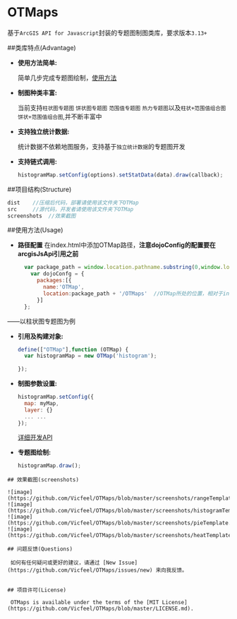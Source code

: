 OTMaps
====
基于`ArcGIS API for Javascript`封装的专题图制图类库，要求版本`3.13+`

##类库特点(Advantage)

* **使用方法简单:**

  简单几步完成专题图绘制，[使用方法](#使用方法usage)
* **制图种类丰富:**

  当前支持`柱状图专题图` `饼状图专题图` `范围值专题图` `热力专题图`以及`柱状+范围值组合图` `饼状+范围值组合图`,并不断丰富中
* **支持独立统计数据:**

  统计数据不依赖地图服务，支持基于`独立统计数据`的专题图开发
* **支持链式调用:**

  ```js
  histogramMap.setConfig(options).setStatData(data).draw(callback);
  ```
##项目结构(Structure)

  ```js
  dist    //压缩后代码，部署请使用该文件夹下OTMap
  src     //源代码，开发者请使用该文件夹下OTMap
  screenshots  //效果截图
  ```

##使用方法(Usage)
* **路径配置**
  在index.html中添加OTMap路径，**注意dojoConfig的配置要在arcgisJsApi引用之前**

  ```js
    var package_path = window.location.pathname.substring(0,window.location.pathname.lastIndexOf(''));
      var dojoConfg = {
        packages:[{
          name:'OTMap',
          location:package_path + '/OTMaps'  //OTMap所处的位置，相对于index.html
        }]
    };
  ```
  
——以柱状图专题图为例
* **引用及构建对象:**

  ```js
  define(["OTMap"],function (OTMap) {
    var histogramMap = new OTMap('histogram');
    
  });
  ```
* **制图参数设置:**

  ```js
  histogramMap.setConfig({
    map: myMap,
    layer: {}
    ... ...
  });
  ```
  [详细开发API](https://github.com/Vicfeel/OTMaps/blob/master/APIDOC.md)
* **专题图绘制:**

  ```js
  histogramMap.draw();
 ```
## 效果截图(screenshots)

![image](https://github.com/Vicfeel/OTMaps/blob/master/screenshots/rangeTemplate.png)
![image](https://github.com/Vicfeel/OTMaps/blob/master/screenshots/histogramTemplate.png)
![image](https://github.com/Vicfeel/OTMaps/blob/master/screenshots/pieTemplate.png)
![image](https://github.com/Vicfeel/OTMaps/blob/master/screenshots/heatTemplate.png)

## 问题反馈(Questions)

  如何有任何疑问或更好的建议，请通过 [New Issue](https://github.com/Vicfeel/OTMaps/issues/new) 来向我反馈。


## 项目许可(License)

  OTMaps is available under the terms of the [MIT License](https://github.com/Vicfeel/OTMaps/blob/master/LICENSE.md).

